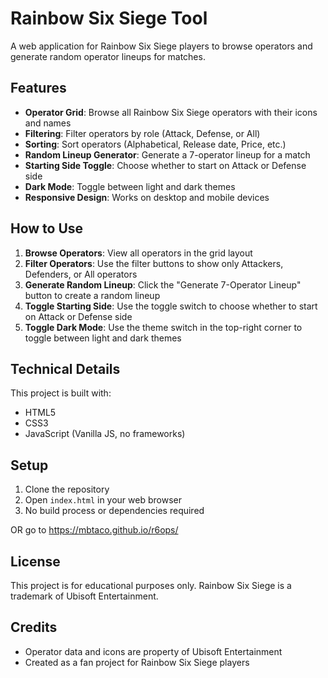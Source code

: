 # Rainbow Six Siege Tool

A web application for Rainbow Six Siege players to browse operators and generate random operator lineups for matches.

## Features

- **Operator Grid**: Browse all Rainbow Six Siege operators with their icons and names
- **Filtering**: Filter operators by role (Attack, Defense, or All)
- **Sorting**: Sort operators (Alphabetical, Release date, Price, etc.)
- **Random Lineup Generator**: Generate a 7-operator lineup for a match
- **Starting Side Toggle**: Choose whether to start on Attack or Defense side
- **Dark Mode**: Toggle between light and dark themes
- **Responsive Design**: Works on desktop and mobile devices

## How to Use

1. **Browse Operators**: View all operators in the grid layout
2. **Filter Operators**: Use the filter buttons to show only Attackers, Defenders, or All operators
3. **Generate Random Lineup**: Click the "Generate 7-Operator Lineup" button to create a random lineup
4. **Toggle Starting Side**: Use the toggle switch to choose whether to start on Attack or Defense side
5. **Toggle Dark Mode**: Use the theme switch in the top-right corner to toggle between light and dark themes

## Technical Details

This project is built with:
- HTML5
- CSS3
- JavaScript (Vanilla JS, no frameworks)

## Setup

1. Clone the repository
2. Open `index.html` in your web browser
3. No build process or dependencies required
   
OR
go to https://mbtaco.github.io/r6ops/
  

## License

This project is for educational purposes only. Rainbow Six Siege is a trademark of Ubisoft Entertainment.

## Credits

- Operator data and icons are property of Ubisoft Entertainment
- Created as a fan project for Rainbow Six Siege players 
